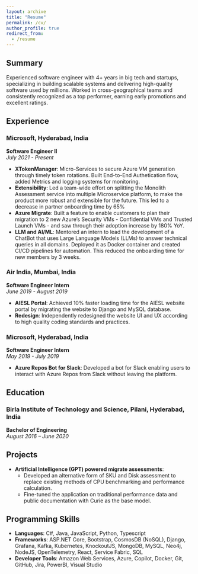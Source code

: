 ```yaml
---
layout: archive
title: "Resume"
permalink: /cv/
author_profile: true
redirect_from:
  - /resume
---
```


## Summary

Experienced software engineer with 4+ years in big tech and startups, specializing in building scalable systems and delivering high-quality software used by millions. Worked in cross-geographical teams and consistently recognized as a top performer, earning early promotions and excellent ratings.

## Experience

### Microsoft, Hyderabad, India
**Software Engineer II**  
*July 2021 - Present*

- **XTokenManager**: Micro-Services to secure Azure VM generation through timely token rotations. Built End-to-End Authetication flow, added Metrics and logging systems for monitoring.
- **Extensibility**: Led a team-wide effort on splitting the Monolith Assessment service into multiple Microservice platform, to make the product more robust and extensible for the future. This led to a decrease in partner onboarding time by 65%
- **Azure Migrate**: Built a feature to enable customers to plan their migration to 2 new Azure’s Security VMs - Confidential VMs and Trusted Launch VMs - and saw through their adoption increase by 180% YoY.
- **LLM and AI/ML**: Mentored an intern to lead the development of a ChatBot that uses Large Language Models (LLMs) to answer technical queries in all domains. Deployed it as Docker container and created CI/CD pipelines for automation. This reduced the onboarding time for new members by 3 weeks.

### Air India, Mumbai, India
**Software Engineer Intern**  
*June 2019 - August 2019*

- **AIESL Portal**: Achieved 10% faster loading time for the AIESL website portal by migrating the website to Django and MySQL database.
- **Redesign**: Independently redesigned the website UI and UX according to high quality coding standards and practices.

### Microsoft, Hyderabad, India
**Software Engineer Intern**  
*May 2019 - July 2019*

- **Azure Repos Bot for Slack**: Developed a bot for Slack enabling users to interact with Azure Repos from Slack without leaving the platform.

## Education

### Birla Institute of Technology and Science, Pilani, Hyderabad, India
**Bachelor of Engineering**  
*August 2016 – June 2020*

## Projects

- **Artificial Intelligence (GPT) powered migrate assessments**:
  - Developed an alternative form of SKU and Disk assessment to replace existing methods of CPU benchmarking and performance calculation.
  - Fine-tuned the application on traditional performance data and public documentation with Curie as the base model.

## Programming Skills

- **Languages**: C#, Java, JavaScript, Python, Typescript
- **Frameworks**: ASP.NET Core, Bootstrap, CosmosDB (NoSQL), Django, Grafana, Kafka, Kubernetes, KnockoutJS, MongoDB, MySQL, Neo4j, NodeJS, OpenTelemetry, React, Service Fabric, SQL
- **Developer Tools**: Amazon Web Services, Azure, Copilot, Docker, Git, GitHub, Jira, PowerBI, Visual Studio
